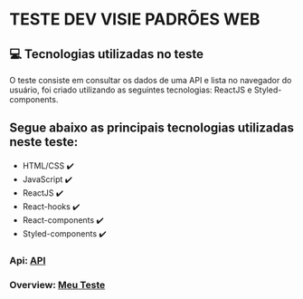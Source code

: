 # TESTE DEV VISIE PADRÕES WEB

## 💻 Tecnologias utilizadas no teste

<p>O teste consiste em consultar os dados de uma API e lista no navegador do usuário, foi criado utilizando as seguintes tecnologias: ReactJS e Styled-components.</p>

## Segue abaixo as principais tecnologias utilizadas neste teste:
<div style="margin-top: 20px">
    <ul>
        <li>
            HTML/CSS ✔️
        </li>
        <li>
            JavaScript ✔️
        </li>
        <li>
            ReactJS ✔️
        </li>
        <li>
            React-hooks ✔️
        </li>
        <li>
            React-components ✔️
        </li>
        <li>
            Styled-components ✔️
        </li>
    </ul>
</div>

### Api: <a href="https://jsonplaceholder.typicode.com/users">API</a>
### Overview: <a href="https://laughing-jennings-3b539b.netlify.app/">Meu Teste<a>
